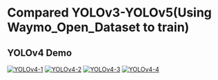 # Compared YOLOv3-YOLOv5\(Using Waymo_Open_Dataset to train)
## YOLOv4 Demo
[![YOLOv4-1](https://img.youtube.com/vi/JScbL4Goe1w/0.jpg)](https://www.youtube.com/watch?v=JScbL4Goe1w)
[![YOLOv4-2](https://img.youtube.com/vi/mKoKX0IGGuM/0.jpg)](https://www.youtube.com/watch?v=mKoKX0IGGuM)
[![YOLOv4-3](https://img.youtube.com/vi/P5om3r4JnFo/0.jpg)](https://www.youtube.com/watch?v=P5om3r4JnFo)
[![YOLOv4-4](https://img.youtube.com/vi/WSdX0SATEow/0.jpg)](https://www.youtube.com/watch?v=WSdX0SATEow)
